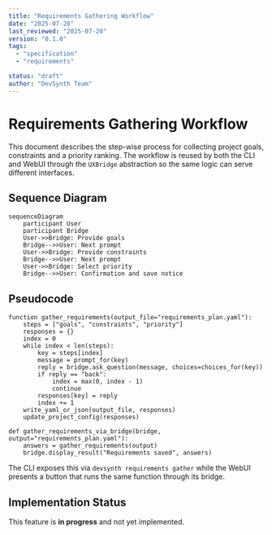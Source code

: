 ```yaml
---
title: "Requirements Gathering Workflow"
date: "2025-07-20"
last_reviewed: "2025-07-20"
version: "0.1.0"
tags:
  - "specification"
  - "requirements"

status: "draft"
author: "DevSynth Team"
---
```


# Requirements Gathering Workflow

This document describes the step-wise process for collecting project goals,
constraints and a priority ranking. The workflow is reused by both the CLI and
WebUI through the `UXBridge` abstraction so the same logic can serve different
interfaces.

## Sequence Diagram

<!-- Diagram: Requirements collection sequence -->
```mermaid
sequenceDiagram
    participant User
    participant Bridge
    User->>Bridge: Provide goals
    Bridge-->>User: Next prompt
    User->>Bridge: Provide constraints
    Bridge-->>User: Next prompt
    User->>Bridge: Select priority
    Bridge-->>User: Confirmation and save notice
```

## Pseudocode

```pseudocode
function gather_requirements(output_file="requirements_plan.yaml"):
    steps = ["goals", "constraints", "priority"]
    responses = {}
    index = 0
    while index < len(steps):
        key = steps[index]
        message = prompt_for(key)
        reply = bridge.ask_question(message, choices=choices_for(key))
        if reply == "back":
            index = max(0, index - 1)
            continue
        responses[key] = reply
        index += 1
    write_yaml_or_json(output_file, responses)
    update_project_config(responses)

def gather_requirements_via_bridge(bridge, output="requirements_plan.yaml"):
    answers = gather_requirements(output)
    bridge.display_result("Requirements saved", answers)
```

The CLI exposes this via `devsynth requirements gather` while the WebUI
presents a button that runs the same function through its bridge.
## Implementation Status

This feature is **in progress** and not yet implemented.
